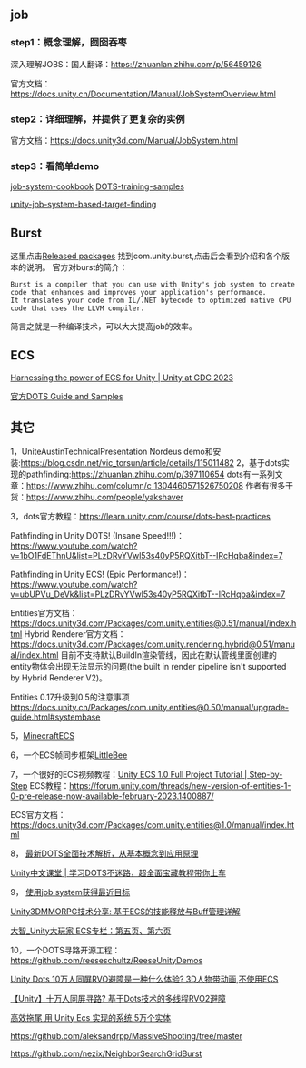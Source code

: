 ## job
### step1：概念理解，囫囵吞枣
深入理解JOBS：国人翻译：https://zhuanlan.zhihu.com/p/56459126

官方文档：https://docs.unity.cn/Documentation/Manual/JobSystemOverview.html
### step2：详细理解，并提供了更复杂的实例
官方文档：https://docs.unity3d.com/Manual/JobSystem.html
### step3：看简单demo
[job-system-cookbook](https://github.com/stella3d/job-system-cookbook)
[DOTS-training-samples](https://github.com/Unity-Technologies/DOTS-training-samples)

[unity-job-system-based-target-finding](https://answers.unity.com/questions/1899963/unity-job-system-based-target-finding.html)
## Burst
这里点击[Released packages](https://docs.unity3d.com/Manual/pack-safe.html) 找到com.unity.burst,点击后会看到介绍和各个版本的说明。
官方对burst的简介：
```
Burst is a compiler that you can use with Unity's job system to create code that enhances and improves your application's performance. 
It translates your code from IL/.NET bytecode to optimized native CPU code that uses the LLVM compiler.
```
简言之就是一种编译技术，可以大大提高job的效率。

## ECS
[Harnessing the power of ECS for Unity | Unity at GDC 2023](https://www.youtube.com/watch?v=WSrvUynsd34&list=PLX2vGYjWbI0TkxPwhWgsBhvj-EwxJDt5x&index=6)


[官方DOTS Guide and Samples](https://github.com/Unity-Technologies/EntityComponentSystemSamples)

## 其它
1，UniteAustinTechnicalPresentation Nordeus demo和安装:https://blog.csdn.net/vic_torsun/article/details/115011482
2，基于dots实现的pathfinding:https://zhuanlan.zhihu.com/p/397110654
dots有一系列文章：https://www.zhihu.com/column/c_1304460571526750208
作者有很多干货：https://www.zhihu.com/people/yakshaver

3，dots官方教程：https://learn.unity.com/course/dots-best-practices 

Pathfinding in Unity DOTS! (Insane Speed!!!)：
https://www.youtube.com/watch?v=1bO1FdEThnU&list=PLzDRvYVwl53s40yP5RQXitbT--IRcHqba&index=7


Pathfinding in Unity ECS! (Epic Performance!)：
https://www.youtube.com/watch?v=ubUPVu_DeVk&list=PLzDRvYVwl53s40yP5RQXitbT--IRcHqba&index=7



Entities官方文档：https://docs.unity3d.com/Packages/com.unity.entities@0.51/manual/index.html
Hybrid Renderer官方文档：https://docs.unity3d.com/Packages/com.unity.rendering.hybrid@0.51/manual/index.html
目前不支持默认BuildIn渲染管线，因此在默认管线里面创建的entity物体会出现无法显示的问题(the built in render pipeline isn't supported by Hybrid Renderer V2)。



Entities 0.17升级到0.5的注意事项
https://docs.unity.cn/Packages/com.unity.entities@0.50/manual/upgrade-guide.html#systembase


5，[MinecraftECS](https://github.com/UnityTechnologies/MinecraftECS)

6，一个ECS帧同步框架[LittleBee](https://github.com/dudu502/LittleBee)


7，一个很好的ECS视频教程：[Unity ECS 1.0 Full Project Tutorial | Step-by-Step](https://www.youtube.com/watch?v=IO6_6Y_YUdE)
 ECS教程：https://forum.unity.com/threads/new-version-of-entities-1-0-pre-release-now-available-february-2023.1400887/ 
 
 ECS官方文档：https://docs.unity3d.com/Packages/com.unity.entities@1.0/manual/index.html
 
 

 8，
 [最新DOTS全面技术解析，从基本概念到应用原理](https://mp.weixin.qq.com/s/DtiA_790XTkuwKC9O-lJmw)
 
 [Unity中文课堂 | 学习DOTS不迷路，超全面宝藏教程带你上车](https://mp.weixin.qq.com/s?__biz=MzkyMTM5Mjg3NQ==&mid=2247541365&idx=1&sn=b8306c212645131751b7e6b96f7e6471&chksm=c18621f1f6f1a8e778172b2204197b359d98aaecb3c8a5d4cf83a83235e4d631228dc2d6b7cd&scene=21#wechat_redirect)



 9，
 [使用job system获得最近目标](https://answers.unity.com/questions/1899963/unity-job-system-based-target-finding.html)
 
 
 [Unity3DMMORPG技术分享: 基于ECS的技能释放与Buff管理详解](https://zhuanlan.zhihu.com/p/622784466)
 
 [大智_Unity大玩家 ECS专栏：第五页、第六页](https://space.bilibili.com/8052043/article)
 
 10，一个DOTS寻路开源工程：https://github.com/reeseschultz/ReeseUnityDemos
 
 
 
 
 

[Unity Dots 10万人同屏RVO避障是一种什么体验? 3D人物带动画,不使用ECS](https://www.bilibili.com/video/BV1aw411e7Yu/?vd_source=998bd4bb8e4478ba2454fd02aac061fa)


[【Unity】十万人同屏寻路? 基于Dots技术的多线程RVO2避障](https://blog.csdn.net/final5788/article/details/133079504)




[高效拖尾 用 Unity Ecs 实现的系统 5万个实体](https://www.bilibili.com/video/BV1xV411V7Es/?from=search&vd_source=998bd4bb8e4478ba2454fd02aac061fa)





https://github.com/aleksandrpp/MassiveShooting/tree/master

https://github.com/nezix/NeighborSearchGridBurst